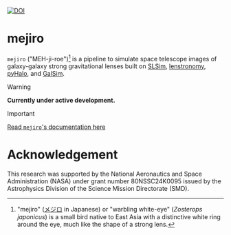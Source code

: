 [![DOI](https://zenodo.org/badge/DOI/10.5281/zenodo.14216840.svg)](https://doi.org/10.5281/zenodo.14216840)

# mejiro

`mejiro` ("MEH-ji-roe")[^1] is a pipeline to simulate space telescope images of
galaxy-galaxy strong gravitational lenses built
on [SLSim](https://github.com/LSST-strong-lensing/slsim), [lenstronomy](https://github.com/lenstronomy/lenstronomy), [pyHalo](https://github.com/dangilman/pyHalo), and [GalSim](https://github.com/GalSim-developers/GalSim).

> [!WARNING]
> **Currently under active development.**

> [!IMPORTANT]
> [Read `mejiro`'s documentation here](https://mejiro.readthedocs.io/en/latest/index.html)

# Acknowledgement

This research was supported by the National Aeronautics and Space Administration (NASA) under grant number 80NSSC24K0095
issued by the Astrophysics Division of the Science Mission Directorate (SMD).

[^1]: "mejiro" ([メジロ](https://ja.wikipedia.org/wiki/%E3%83%A1%E3%82%B8%E3%83%AD) in Japanese) or "warbling
white-eye" (*Zosterops japonicus*) is a small bird native to East Asia with a distinctive white ring around the eye,
much like the shape of a strong lens.
